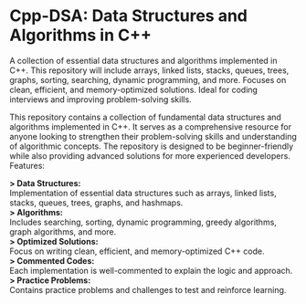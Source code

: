 # Cpp-DSA: Data Structures and Algorithms in C++

A collection of essential data structures and algorithms implemented in C++. This repository will include arrays, linked lists, stacks, queues, trees, graphs, sorting, searching, dynamic programming, and more. Focuses on clean, efficient, and memory-optimized solutions. Ideal for coding interviews and improving problem-solving skills.


This repository contains a collection of fundamental data structures and algorithms implemented in C++. It serves as a comprehensive resource for anyone looking to strengthen their problem-solving skills and understanding of algorithmic concepts. The repository is designed to be beginner-friendly while also providing advanced solutions for more experienced developers.
Features:

**> Data Structures:**  
Implementation of essential data structures such as arrays, linked lists, stacks, queues, trees, graphs, and 
hashmaps.  
               **> Algorithms:**  
               Includes searching, sorting, dynamic programming, greedy algorithms, graph algorithms, and more.  
               **> Optimized Solutions:**  
               Focus on writing clean, efficient, and memory-optimized C++ code.  
               **> Commented Codes:**  
               Each implementation is well-commented to explain the logic and approach.  
               **> Practice Problems:**  
               Contains practice problems and challenges to test and reinforce learning.
